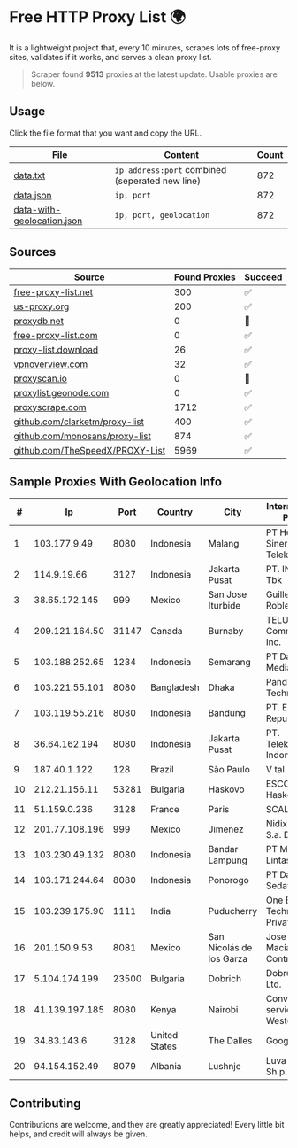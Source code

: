 
# Free HTTP Proxy List 🌍

It is a lightweight project that, every 10 minutes, scrapes lots of free-proxy sites, validates if it works, and serves a clean proxy list.


> Scraper found **9513** proxies at the latest update. Usable proxies are below.

## Usage

Click the file format that you want and copy the URL.


|File|Content|Count|
|----|-------|-----|
|[data.txt](https://raw.githubusercontent.com/themiralay/Proxy-List-World/master/data.txt)|`ip_address:port` combined (seperated new line)|872|
|[data.json](https://raw.githubusercontent.com/themiralay/Proxy-List-World/master/data.json)|`ip, port`|872|
|[data-with-geolocation.json](https://raw.githubusercontent.com/themiralay/Proxy-List-World/master/data-with-geolocation.json)|`ip, port, geolocation`|872|

## Sources

|Source|Found Proxies|Succeed|
|------|-------------|-------|
|[free-proxy-list.net](https://free-proxy-list.net)|300|✅|
|[us-proxy.org](https://www.us-proxy.org)|200|✅|
|[proxydb.net](http://proxydb.net)|0|🚫|
|[free-proxy-list.com](https://free-proxy-list.com/?page=&port=&type%5B%5D=http&type%5B%5D=https&up_time=0&search=Search)|0|✅|
|[proxy-list.download](https://www.proxy-list.download/HTTP)|26|✅|
|[vpnoverview.com](https://vpnoverview.com/privacy/anonymous-browsing/free-proxy-servers)|32|✅|
|[proxyscan.io](https://www.proxyscan.io)|0|🚫|
|[proxylist.geonode.com](https://proxylist.geonode.com/api/proxy-list?limit=300&page=1&sort_by=lastChecked&sort_type=desc&protocols=http,https)|0|✅|
|[proxyscrape.com](https://api.proxyscrape.com/v2/?request=displayproxies&protocol=http&timeout=10000&country=all&ssl=all&anonymity=all)|1712|✅|
|[github.com/clarketm/proxy-list](https://raw.githubusercontent.com/clarketm/proxy-list/master/proxy-list-raw.txt)|400|✅|
|[github.com/monosans/proxy-list](https://raw.githubusercontent.com/monosans/proxy-list/main/proxies/http.txt)|874|✅|
|[github.com/TheSpeedX/PROXY-List](https://raw.githubusercontent.com/TheSpeedX/PROXY-List/master/http.txt)|5969|✅|


## Sample Proxies With Geolocation Info

|#|Ip|Port|Country|City|Internet Service Provider|
|-|--|----|-------|----|-------------------------|
|1|103.177.9.49|8080|Indonesia|Malang|PT Helium Sinergi Telekomunikasi|
|2|114.9.19.66|3127|Indonesia|Jakarta Pusat|PT. INDOSAT Tbk|
|3|38.65.172.145|999|Mexico|San Jose Iturbide|Guillermo Robles Ramirez|
|4|209.121.164.50|31147|Canada|Burnaby|TELUS Communications Inc.|
|5|103.188.252.65|1234|Indonesia|Semarang|PT Data Lintas Media Indonesia|
|6|103.221.55.101|8080|Bangladesh|Dhaka|Pandora Technology|
|7|103.119.55.216|8080|Indonesia|Bandung|PT. Eka Mas Republik|
|8|36.64.162.194|8080|Indonesia|Jakarta Pusat|PT. Telekomunikasi Indonesia|
|9|187.40.1.122|128|Brazil|São Paulo|V tal|
|10|212.21.156.11|53281|Bulgaria|Haskovo|ESCOM Ltd. - Haskovo|
|11|51.159.0.236|3128|France|Paris|SCALEWAY|
|12|201.77.108.196|999|Mexico|Jimenez|Nidix Networks S.a. De C.V.|
|13|103.230.49.132|8080|Indonesia|Bandar Lampung|PT Mandala Lintas Nusa|
|14|103.171.244.64|8080|Indonesia|Ponorogo|PT Data Arta Sedaya|
|15|103.239.175.90|1111|India|Puducherry|One Eight Technologies Private Limited|
|16|201.150.9.53|8081|Mexico|San Nicolás de los Garza|Jose Miguel Macias Contreras|
|17|5.104.174.199|23500|Bulgaria|Dobrich|DobrudjaCable Ltd.|
|18|41.139.197.185|8080|Kenya|Nairobi|Converged services Western|
|19|34.83.143.6|3128|United States|The Dalles|Google LLC|
|20|94.154.152.49|8079|Albania|Lushnje|Luva Group Sh.p.k.|



## Contributing

Contributions are welcome, and they are greatly appreciated! Every
little bit helps, and credit will always be given.

